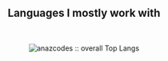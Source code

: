 <h2 align="center"> Languages I mostly work with </h2>
<br/>
<p align="center">
<img src="https://github-readme-stats.vercel.app/api/top-langs/?username=anazcodes&langs_count=6&theme=gruvbox&layout=compact&hide_border=true"
alt="anazcodes :: overall Top Langs " />
</p>
